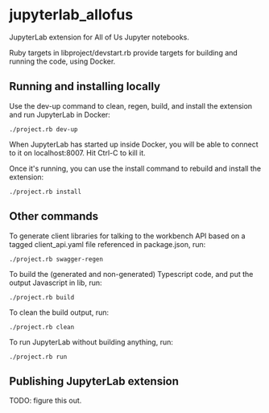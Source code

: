 # jupyterlab_allofus

JupyterLab extension for All of Us Jupyter notebooks.

Ruby targets in libproject/devstart.rb provide targets for building and running the code, using
Docker.

## Running and installing locally

Use the dev-up command to clean, regen, build, and install the extension and run JupyterLab in
Docker:

```
./project.rb dev-up
```

When JupyterLab has started up inside Docker, you will be able to connect to it on localhost:8007.
Hit Ctrl-C to kill it.

Once it's running, you can use the install command to rebuild and install the extension:

```
./project.rb install
```

## Other commands

To generate client libraries for talking to the workbench API based on a tagged client_api.yaml
file referenced in package.json, run:

```
./project.rb swagger-regen
```

To build the (generated and non-generated) Typescript code, and put the output Javascript in lib, run:

```
./project.rb build
```


To clean the build output, run:

```
./project.rb clean
```

To run JupyterLab without building anything, run:

```
./project.rb run
```

## Publishing JupyterLab extension

TODO: figure this out.